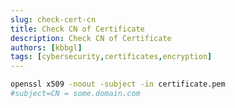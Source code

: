 ```yaml
---
slug: check-cert-cn
title: Check CN of Certificate
description: Check CN of Certificate
authors: [kbbgl]
tags: [cybersecurity,certificates,encryption]
---
```



```bash
openssl x509 -noout -subject -in certificate.pem
#subject=CN = some.domain.com
```
